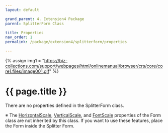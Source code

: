 ```yaml
---
layout: default

grand_parent: 4. Extension4 Package
parent: SplitterForm Class

title: Properties
nav_order: 1
permalink: /package/extension4/splitterform/properties

---
```

{% assign img1 = "https://biz-collections.com/support/webpages/html/onlinemanual/browser/crs/core/core1.files/image001.gif" %}


# {{ page.title }}

There are no properties defined in the SplitterForm class.

※ The [HorizontalScale](/package/standard/form/properties/horizontalscale), [VerticalScale](/package/standard/form/properties/verticalscale), and [FontScale](/package/standard/form/properties/fontscale) properties of the Form class are not inherited by this class. If you want to use these features, place the Form inside the Splitter Form.